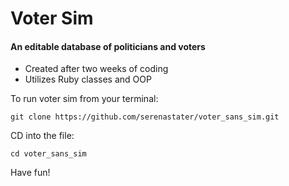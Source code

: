 # Voter Sim
#### An editable database of politicians and voters 

- Created after two weeks of coding
- Utilizes Ruby classes and OOP 

To run voter sim from your terminal:
```
git clone https://github.com/serenastater/voter_sans_sim.git
```
CD into the file:
```
cd voter_sans_sim
```

Have fun!
